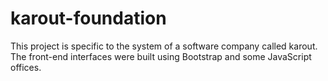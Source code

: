 # karout-foundation
This project is specific to the system of a software company called karout. The front-end interfaces were built using Bootstrap and some JavaScript offices.

